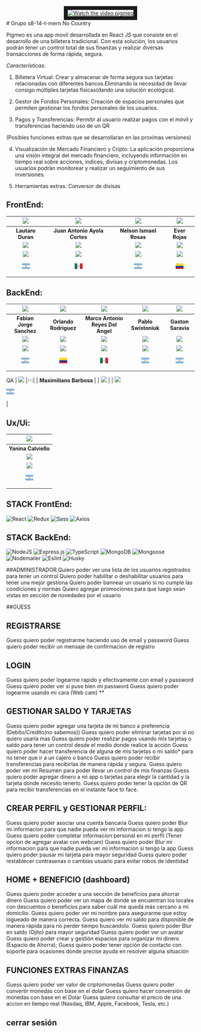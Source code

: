 <div style="text-align:center;">
 <a href="https://www.youtube.com/watch?v=UJ5vFleryLM">
  <img src="https://img.youtube.com/vi/UJ5vFleryLM/hqdefault.jpg" alt="Watch the video pigmeo" width="340" height="280" border="10" />
 </a>
</div>
# Grupo s8-14-t-mern No Country

Pigmeo es una app movil desarrollada en React JS que consiste en el desarrollo de una billetera tradicional. Con esta solución, los usuarios podrán tener un control total de sus finanzas y realizar diversas transacciones de forma rápida, segura.

*Características*:
1) Billetera Virtual:
 Crear y almacenar de forma segura sus tarjetas  relacionadas con diferentes bancos.Eliminando la necesidad de llevar consigo múltiples tarjetas físicas(dando una solución ecológica).

2) Gestor de Fondos Personales: 
Creación de espacios personales que permiten gestionar los fondos personales de los usuarios. 

3) Pagos y Transferencias:  Permitir al usuario realizar pagos con el móvil y transferencias haciendo uso de un QR

(Posibles funciones extras que se desarrollaran en las proximas versiones)

4) Visualización de Mercado Financiero y Cripto: La aplicación proporciona una visión integral del mercado financiero, incluyendo información en tiempo real sobre acciones, índices, divisas y criptomonedas. Los usuarios podrán monitorear y realizar un seguimiento de sus inversiones.

5) Herramientas extras: Conversor de divisas

## FrontEnd: 
| <img src="https://ca.slack-edge.com/T032Y55Q6VC-U04FVCG1EM7-d46ad23b7feb-512" width=80 /> | <img src="https://github.com/No-Country/s8-14-t-mern/assets/35477201/de51ea05-de6d-410f-b8d5-536cb1752eb9" width=80 /> | <img src="https://avatars.githubusercontent.com/u/76495548?s=400&u=ae81f1eeadb3e2a47724777c88f2aecc16ebfee5&v=4" width=80 /> | <img src="https://avatars.githubusercontent.com/u/91352297?v=4" width=80 /> | 
|:-:|:-:|:-:|:-:| 
| **Lautaro Duran** | **Juan Antonio Ayola Cortes** | **Nelson Ismael Rosas** | **Ever Rojas** | <!---Github-->
| <a href="https://github.com/LautaroLD"><img src="https://img.shields.io/badge/github-%23121011.svg?&style=for-the-badge&logo=github&logoColor=white"/></a> | <a href="https://github.com/Tono2007"><img src="https://img.shields.io/badge/github-%23121011.svg?&style=for-the-badge&logo=github&logoColor=white"/></a> | <a href="https://github.com/Ismaelnelro"><img src="https://img.shields.io/badge/github-%23121011.svg?&style=for-the-badge&logo=github&logoColor=white"/></a> | <a href="https://github.com/Everjr18"><img src="https://img.shields.io/badge/github-%23121011.svg?&style=for-the-badge&logo=github&logoColor=white"/></a> |<!---LinkedIn-->
| <a href="https://www.linkedin.com/in/lautaro-duran/"><img src="https://img.shields.io/badge/linkedin%20-%230077B5.svg?&style=for-the-badge&logo=linkedin&logoColor=white"/><p><img src="./cliente/src/assets/AR.png"/></p> | <a href="https://www.linkedin.com/in/antonio-ayola"><img src="https://img.shields.io/badge/linkedin%20-%230077B5.svg?&style=for-the-badge&logo=linkedin&logoColor=white"/></a><p><img src="./cliente/src/assets/MX.png"/></p> | <a href="https://www.linkedin.com/in/ismaelrosas/"><img src="https://img.shields.io/badge/linkedin%20-%230077B5.svg?&style=for-the-badge&logo=linkedin&logoColor=white"/></a><p><img src="./cliente/src/assets/AR.png"/></p> | <a href="https://www.linkedin.com/in/ever-jose-rojas-perez-39aa0722a/"><img src="https://img.shields.io/badge/linkedin%20-%230077B5.svg?&style=for-the-badge&logo=linkedin&logoColor=white"/><p><img src="./cliente/src/assets/CO.png"/></p> |

## BackEnd:
| <img src="https://ca.slack-edge.com/T02KS88FB0E-U04MEGXSAAJ-f87dd59680fa-512" width=80/> | <img src="https://avatars.githubusercontent.com/u/22499448?v=4" width=80 /> | <img src="https://ca.slack-edge.com/T032Y55Q6VC-U054WGFQ7NY-33867d0f3b68-512" width=80 /> | <img src="https://ca.slack-edge.com/T032Y55Q6VC-U0556MM7SCR-055c06ac4c45-512" width=80 /> | <img src="https://ca.slack-edge.com/T032Y55Q6VC-U054WG8B6AY-db7684346626-512" width=80 /> |
|:-:|:-:|:-:|:-:|:-:|
| **Fabian Jorge Sanchez** | **Orlando Rodriguez** | **Marco Antonio Reyes Del Angel** | **Pablo Swistoniuk** | **Gaston Saravia** |
| <a href="https://github.com/fabisanz-dev"><img src="https://img.shields.io/badge/github-%23121011.svg?&style=for-the-badge&logo=github&logoColor=white"/></a> | <a href="https://github.com/orlandogvk"><img src="https://img.shields.io/badge/github-%23121011.svg?&style=for-the-badge&logo=github&logoColor=white"/></a> | <a href="https://github.com/MarkMarda"><img src="https://img.shields.io/badge/github-%23121011.svg?&style=for-the-badge&logo=github&logoColor=white"/></a> | <a href="https://github.com/Pabloswis"><img src="https://img.shields.io/badge/github-%23121011.svg?&style=for-the-badge&logo=github&logoColor=white"/></a> | <a href="https://github.com/Gasnis"><img src="https://img.shields.io/badge/github-%23121011.svg?&style=for-the-badge&logo=github&logoColor=white"/></a> |
| <a href="https://www.linkedin.com/in/fabian-sanchez-j/"><img src="https://img.shields.io/badge/linkedin%20-%230077B5.svg?&style=for-the-badge&logo=linkedin&logoColor=white"/></a><p><img src="./cliente/src/assets/AR.png"/></p> | <a href="https://www.linkedin.com/in/orlandogavik/"><img src="https://img.shields.io/badge/linkedin%20-%230077B5.svg?&style=for-the-badge&logo=linkedin&logoColor=white"/></a><p><img src="./cliente/src/assets/CO.png"/></p> | <a href="https://www.linkedin.com/in/marda/?locale=en_US"><img src="https://img.shields.io/badge/linkedin%20-%230077B5.svg?&style=for-the-badge&logo=linkedin&logoColor=white"/></a><p><img src="./cliente/src/assets/MX.png"/></p> | <a href="https://www.linkedin.com/in/pablo-swistoniuk-0b15a6247/"><img src="https://img.shields.io/badge/linkedin%20-%230077B5.svg?&style=for-the-badge&logo=linkedin&logoColor=white"/></a><p><img src="./cliente/src/assets/AR.png"/></p> | <a href="https://www.linkedin.com/in/gast%C3%B3n-saravia-1b4452182/"><img src="https://img.shields.io/badge/linkedin%20-%230077B5.svg?&style=for-the-badge&logo=linkedin&logoColor=white"/></a><p><img src="./cliente/src/assets/AR.png"/></p> |

QA
| <img src="https://github.com/No-Country/s8-14-t-mern/assets/86979361/e3f13ff1-9bc1-405d-88d5-44148d9b73cc" width=80 /> 
|:-:|
| **Maximiliano Barbosa** |
| <a href="https://github.com/MaxiBarbo"><img src="https://img.shields.io/badge/github-%23121011.svg?&style=for-the-badge&logo=github&logoColor=white"/></a> |
| <a href="https://www.linkedin.com/in/maxi-barbosa/"><img src="https://img.shields.io/badge/linkedin%20-%230077B5.svg?&style=for-the-badge&logo=linkedin&logoColor=white"/><p></a><img src="./cliente/src/assets/AR.png"/></p> |

## Ux/Ui:
| <img src="https://ca.slack-edge.com/T032Y55Q6VC-U0561KR8MJS-91e6e573e87d-512" width=80 /> 
|:-:|
| **Yanina Calviello** |
| <a href="https://github.com/yanifc24"><img src="https://img.shields.io/badge/github-%23121011.svg?&style=for-the-badge&logo=github&logoColor=white"/></a> |
| <a href="https://www.linkedin.com/in/yanina-calviello/"><img src="https://img.shields.io/badge/linkedin%20-%230077B5.svg?&style=for-the-badge&logo=linkedin&logoColor=white"/></a><p><img src="./cliente/src/assets/AR.png"/></p> |

## STACK FrontEnd:
![React](https://img.shields.io/badge/React-149eca?style=for-the-badge&logo=react&logoColor=fff) ![Redux](https://img.shields.io/badge/Redux-593D88?style=for-the-badge&logo=redux&logoColor=white) ![Sass](https://img.shields.io/badge/Sass-CC6699?style=for-the-badge&logo=sass&logoColor=white) ![Axios](https://img.shields.io/badge/-Axios-671ddf?style=for-the-badge&logo=axios&logoColor=white)


  
## STACK BackEnd:
![NodeJS](https://img.shields.io/badge/Node.js-6DA55F?style=for-the-badge&logo=Node.js&logoColor=white) ![Express.js](https://img.shields.io/badge/Express.js-%23404d59.svg?style=for-the-badge&logo=Express&logoColor=%2361DAFB) ![TypeScript](https://img.shields.io/badge/TypeScript-blue.svg?style=for-the-badge&logo=TypeScript&logoColor=white) ![MongoDB](https://img.shields.io/badge/MongoDB-%234ea94b.svg?style=for-the-badge&logo=MongoDB&logoColor=white) ![Mongoose](https://img.shields.io/badge/Mongoose-%2320232a.svg?style=for-the-badge&logo=Mongoose&logoColor=%%2361DAFB) ![Nodemailer](https://img.shields.io/badge/Nodemailer-0F9DCE?style=for-the-badge&logo=Nodemailer&logoColor=fff) ![Eslint](https://img.shields.io/badge/EsLint-4B32C3?style=for-the-badge&logo=Eslint&logoColor=fff) ![Husky](https://img.shields.io/badge/Husky🐶-FFF?style=for-the-badge)

 
  ##ADMINISTRADOR
Quiero poder ver una lista de los usuarios registrados para tener un control 
Quiero poder habilitar o deshabilitar usuarios para tener una mejor gestiona
Quiero poder bannear un usuario si no cumple las condiciones y normas
Quiero agregar promociones para que luego sean vistas en sección de novedades por el usuario


##GUESS
## REGISTRARSE
Guess quiero poder registrarme haciendo uso de email y password
Guess quiero poder recibir un mensaje de confirmacion de registro

## LOGIN
Guess quiero poder logearme rapido y efectivamente con email y password
Guess quiero poder ver si puse bien mi password
Guess quiero poder logearme usando mi cara (Web cam) **

## GESTIONAR SALDO Y TARJETAS
Guess quiero poder agregar una tarjeta de mi banco a preferencia (Debito/Credito(no sabemos))
Guess quiero poder eliminar tarjetas por si no quiero usarla mas
Guess quiero poder realizar pagos usando mis tarjetas o saldo para tener un control desde el medio donde realice la acción
Guess quiero poder hacer transferencia de alguna de mis tarjetas  o mi saldo* para no tener que ir a un cajero o banco
Guess quiero poder recibir transferencias para recibirlas de manera rápida y segura.
Guess quiero poder ver mi Resumen para poder llevar un control de mis finanzas
Guess quiero poder agregar dinero a mi app o tarjetas para elegir la cantidad y la tarjeta donde necesito tenerlo.
Guess quiero poder tener la opción de QR para recibir transferencias en el instante face to face.

## CREAR PERFIL y GESTIONAR PERFIL:
Guess quiero poder asociar una cuenta bancaria
Guess quiero poder Blur mi informacion para que nadie pueda ver mi informacion si tengo la app
Guess quiero poder completar informacion personal en mi perfil (Tener opcion de agregar avatar con webcam)
Guess quiero poder Blur mi informacion para que nadie pueda ver mi informacion si tengo la app
Guess quiero poder pausar mi tarjeta para mayor seguridad
Guess quiero poder restablecer contrasenas o cambias usuario para evitar robos de identidad

## HOME + BENEFICIO (dashboard)
Guess quiero poder acceder a una sección de beneficios para ahorrar dinero
Guess quiero poder ver un mapa de donde se encuentran los locales con descuentos o beneficios para saber cuál me queda más cercano a mi domicilio.
Guess quiero poder ver mi nombre para asegurarme que estoy logueado de manera correcta.
Guess quiero ver mi saldo para disponible de manera rápida para no perder tiempo buscandolo.
Guess quiero poder Blur en saldo (Ojito) para mayor seguridad
Guess quiero poder ver un avatar
Guess quiero poder crear y gestión espacios para organizar mi dinero (Espacio de Ahorra);
Guess quiero poder tener opción de contacto con soporte para ocasiones donde precise ayuda en resolver alguna situación


## FUNCIONES EXTRAS FINANZAS
Guess quiero poder ver valor de criptomonedas
Guess quiero poder convertir monedas con base en el dolar
Guess quiero hacer conversión de monedas con base en el Dolar
Guess quiero consultar el precio de una accion en tiempo real (Nasdaq, IBM, Apple, Facebook, Tesla, etc.)

## cerrar sesión
